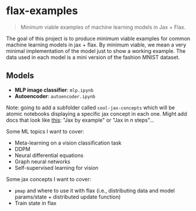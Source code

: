 # flax-examples
> Minimum viable examples of machine learning models in Jax + Flax.

The goal of this project is to produce minimum viable examples for common machine learning models in jax + flax. By minimum viable, we mean a very minimal implementation of the model just to show a working example. The data used in each model is a mini version of the fashion MNIST dataset. 

## Models 

- **MLP image classifier**: `mlp.ipynb`
- **Autoencoder**: `autoencoder.ipynb`

Note: going to add a subfolder called `cool-jax-concepts` which will be atomic notebooks displaying a specific jax concept in each one. Might add docs that look like [this](https://gobyexample.com/): "Jax by example" or "Jax in $n$ steps"... 

Some ML topics I want to cover: 
- Meta-learning on a vision classification task 
- DDPM 
- Neural differential equations 
- Graph neural networks
- Self-supervised learning for vision 

Some jax concepts I want to cover: 
- `pmap` and where to use it with flax (i.e., distributing data and model params/state + distributed update function) 
- Train state in flax 
